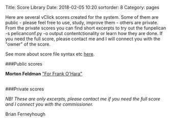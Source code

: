 Title: Score Library
Date: 2018-02-05 10:20
sortorder: 8
Category: pages

Here are several vClick scores created for the system. Some of them are public -  please feel free to use, study, improve them -  others are private. From the private scores you can find short excerpts to try out the funpelican -s pelicanconf.py -o output contentctionality or learn how they are done. If you need the full score, please contact me and I will connect you with the "owner" of the score.

See more about score file syntax etc [here](score-files.html).

###Public scores

**Morton Feldman**  ["For Frank O'Hara"](../scores/for-frank-o-hara.sco)

<br>
###Private scores

*NB! These are only excerpts, please contact me if you need the full score and I connect you with the commissioner.*

Brian Ferneyhough
